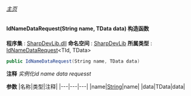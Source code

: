 ###### [主页](./Index.md "主页")
#### IdNameDataRequest(String name, TData data) 构造函数
**程序集** : [SharpDevLib.dll](./SharpDevLib.assembly.md "SharpDevLib.dll")
**命名空间** : [SharpDevLib](./SharpDevLib.namespace.md "SharpDevLib")
**所属类型** : [IdNameDataRequest](./SharpDevLib.IdNameDataRequest.2.md "IdNameDataRequest")\<TId, TData\>
``` csharp
public IdNameDataRequest(String name, TData data)
```
**注释**
*实例化id name data requesst*

**参数**
|名称|类型|注释|
|---|---|---|
|name|[String](https://learn.microsoft.com/en-us/dotnet/api/system.string "String")|name|
|data|TData|data|


